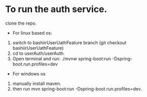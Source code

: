 # To run the auth service.
clone the repo.

  
 
 
 * For linux based os:
 1. switch to bashiirUserUathFeature branch (git checkout bashiirUserUathFeature)
1. cd to userAuth/userAuth.
1. Open terminal and run:  ./mvnw spring-boot:run -Dspring-boot.run.profiles=dev 
* For windows os
1. manually install maven. 
1. then run mvn spring-boot:run -Dspring-boot.run.profiles=dev.
